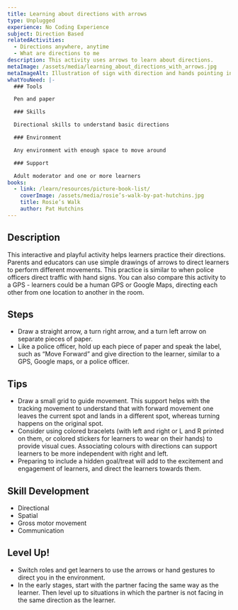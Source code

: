 ```yaml
---
title: Learning about directions with arrows
type: Unplugged
experience: No Coding Experience
subject: Direction Based
relatedActivities:
  - Directions anywhere, anytime
  - What are directions to me
description: This activity uses arrows to learn about directions.
metaImage: /assets/media/learning_about_directions_with_arrows.jpg
metaImageAlt: Illustration of sign with direction and hands pointing in different directions
whatYouNeed: |-
  ### Tools

  Pen and paper

  ### Skills

  Directional skills to understand basic directions

  ### Environment

  Any environment with enough space to move around

  ### Support

  Adult moderator and one or more learners
books:
  - link: /learn/resources/picture-book-list/
    coverImage: /assets/media/rosie’s-walk-by-pat-hutchins.jpg
    title: Rosie’s Walk
    author: Pat Hutchins
---
```

## Description

This interactive and playful activity helps learners practice their directions. Parents and educators can use simple drawings of arrows to direct learners to perform different movements. This practice is similar to when police officers direct traffic with hand signs. You can also compare this activity to a GPS - learners could be a human GPS or Google Maps, directing each other from one location to another in the room.

## Steps

* Draw a straight arrow, a turn right arrow, and a turn left arrow on separate pieces of paper.
* Like a police officer, hold up each piece of paper and speak the label, such as “Move Forward” and give direction to the learner, similar to a GPS, Google maps, or a police officer.

## Tips

* Draw a small grid to guide movement. This support helps with the tracking movement to understand that with forward movement one leaves the current spot and lands in a different spot, whereas turning happens on the original spot.
* Consider using colored bracelets (with left and right or L and R printed on them, or colored stickers for learners to wear on their hands) to provide visual cues. Associating colours with directions can support learners to be more independent with right and left.
* Preparing to include a hidden goal/treat will add to the excitement and engagement of learners, and direct the learners towards them.

## Skill Development

* Directional
* Spatial
* Gross motor movement
* Communication

## Level Up!

* Switch roles and get learners to use the arrows or hand gestures to direct you in the environment.
* In the early stages, start with the partner facing the same way as the learner. Then level up to situations in which the partner is not facing in the same direction as the learner.